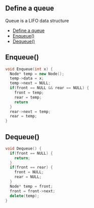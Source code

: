 ## Define a queue

Queue is a LIFO data structure

- [Define a queue](#define-a-queue)
- [Enqueue()](#enqueue)
- [Dequeue()](#dequeue)

## Enqueue()

```cpp
void Enqueue(int x) {
  Node* temp = new Node();
  temp->data = x;
  temp->next = NULL;
  if(front == NULL && rear == NULL) {
    front = temp;
    rear = temp;
    return
  }
  rear->next = temp;
  rear = temp;
}
```

## Dequeue()

```cpp
void Dequeue() {
  if(front == NULL) {
    return;
  }
  if(front == rear) {
    front = NULL;
    rear = NULL;
  }
  Node* temp = front;
  front = front->next;
  delete(temp);
}
```

